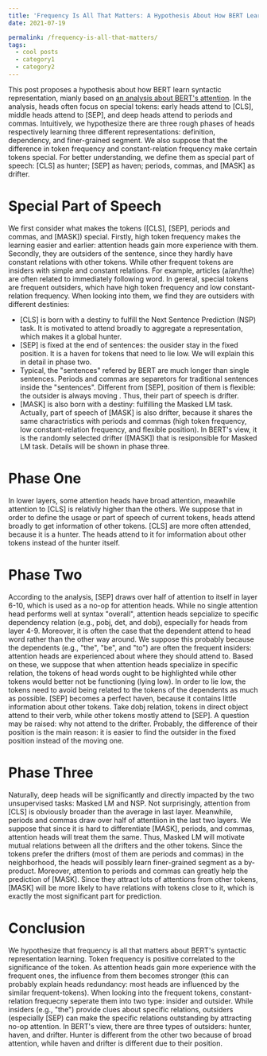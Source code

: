 ```yaml
---
title: 'Frequency Is All That Matters: A Hypothesis About How BERT Learn Syntactic Representations'
date: 2021-07-19

permalink: /frequency-is-all-that-matters/
tags:
  - cool posts
  - category1
  - category2
---
```


This post proposes a hypothesis about how BERT learn syntactic representation, mianly based on [an analysis about BERT's attention](https://nlp.stanford.edu/pubs/clark2019what.pdf). In the analysis, heads often focus on special tokens: early heads attend to \[CLS], middle heads attend to \[SEP], and deep heads attend to periods and commas. Intuitively, we hypothesize there are three rough phases of heads respectively learning three different representations: definition, dependency, and finer-grained segment. We also suppose that the difference in token frequency and constant-relation frequency make certain tokens special. For better understanding, we define them as special part of speech: \[CLS] as hunter; \[SEP] as haven; periods, commas, and \[MASK] as drifter.

Special Part of Speech
======
We first consider what makes the tokens (\[CLS], \[SEP], periods and commas, and \[MASK]) special. Firstly, high token frequency makes the learning easier and earlier: attention heads gain more experience with them. Secondly, they are outsiders of the sentence, since they hardly have constant relations with other tokens. While other frequent tokens are insiders with simple and constant relations. For example, articles (a/an/the) are often related to immediately following word. In gereral, special tokens are frequent outsiders, which have high token frequency and low constant-relation frequency. When looking into them, we find they are outsiders with different destinies:

* \[CLS] is born with a destiny to fulfill the Next Sentence Prediction (NSP) task. It is motivated to attend broadly to aggregate a representation, which makes it a global hunter. 
* \[SEP] is fixed at the end of sentences: the ousider stay in the fixed position. It is a haven for tokens that need to lie low. We will explain this in detail in phase two.
* Typical, the "sentences" refered by BERT are much longer than single sentences. Periods and commas are separetors for traditional sentences inside the "sentences". Different from \[SEP], position of them is flexible: the outsider is always moving . Thus, their part of speech is drifter.
* \[MASK] is also born with a destiny: fulfilling the Masked LM task. Actually, part of speech of \[MASK] is also drifter, because it shares the same charactristics with periods and commas (high token frequency, low constant-relation frequency, and flexible position). In BERT's view, it is the randomly selected drifter (\[MASK]) that is resiponsible for Masked LM task. Details will be shown in phase three.


Phase One
======
In lower layers, some attention heads have broad attention, meawhile attention to \[CLS] is relativly higher than the others. We suppose that in order to define the usage or part of speech of current tokens, heads attend broadly to get information of other tokens. \[CLS] are more often attended, because it is a hunter. The heads attend to it for imformation about other tokens instead of the hunter itself. 

Phase Two
======
According to the analysis, \[SEP] draws over half of attention to itself in layer 6-10, which is used as a no-op for attention heads. While no single attention head performs well at syntax "overall", attention heads sepcialize to specific dependency relation (e.g., pobj, det, and dobj), especially for heads from layer 4-9. Moreover, it is often the case that the dependent attend to head word rather than the other way around. We suppose this probably because the dependents (e.g., "the", "be", and "to") are often the frequent insiders: attention heads are experienced about where they should attend to.  Based on these, we suppose that when attention heads specialize in specific relation, the tokens of head words ought to be highlighted while other tokens would better not be functioning (lying low). In order to lie low, the tokens need to avoid being related to the tokens of the dependents as much as possible. \[SEP] becomes a perfect haven, because it contains little information about other tokens. Take dobj relation, tokens in direct object attend to their verb, while other tokens mostly attend to \[SEP].  A question may be raised: why not attend to the drifter. Probably, the difference of their position is the main reason: it is easier to find the outsider in the fixed position instead of the moving one. 

Phase Three
======
Naturally, deep heads will be significantly and directly impacted by the two unsupervised tasks: Masked LM and NSP. Not surprisingly, attention from \[CLS] is obviously broader than the average in last layer. Meanwhile, periods and commas draw over half of attentiion in the last two layers. We suppose that since it is hard to differentiate \[MASK], periods, and commas, attention heads will treat them the same. Thus, Masked LM will motivate mutual relations between all the drifters and the other tokens. Since the tokens prefer the drifters (most of them are periods and commas) in the neighborhood, the heads will possibly learn finer-grained segment as a by-product. Moreover, attention to periods and commas can greatly help the prediction of \[MASK]. Since they attract lots of attentions from other tokens, \[MASK] will be more likely to have relations with tokens close to it, which is exactly the most significant part for prediction.

Conclusion
======
We hypothesize that frequency is all that matters about BERT's syntactic representation learning. Token frequency is positive correlated to the significance of the token. As attention heads gain more experience with the frequent ones, the influence from them becomes stronger (this can probably explain heads redundancy: most heads are influenced by the similar frequent-tokens). When looking into the frequent tokens, constant-relation frequecny seperate them into two type: insider and outsider. While insiders (e.g., "the") provide clues about specific relations, outsiders (especially \[SEP) can make the specific relations outstanding by attracting no-op attention. In BERT's view, there are three types of outsiders: hunter, haven, and drifter. Hunter is different from the other two because of broad attention, while haven and drifter is different due to their position. 
